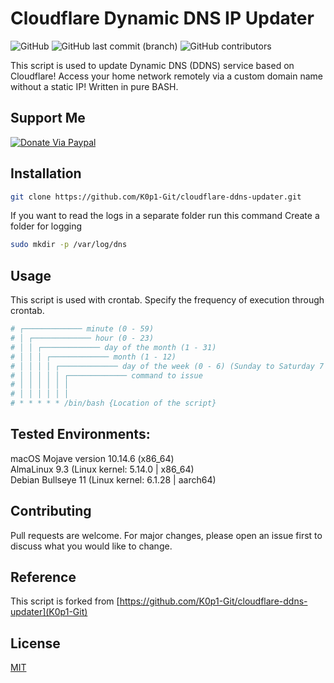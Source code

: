 # Cloudflare Dynamic DNS IP Updater

<img alt="GitHub" src="https://img.shields.io/github/license/oshalabi/cloudflare-ddns-updater?color=black"> <img alt="GitHub last commit (branch)" src="https://img.shields.io/github/last-commit/oshalabi/cloudflare-ddns-updater/main"> <img alt="GitHub contributors" src="https://img.shields.io/github/contributors/oshalabi/cloudflare-ddns-updater">

This script is used to update Dynamic DNS (DDNS) service based on Cloudflare! Access your home network remotely via a
custom domain name without a static IP! Written in pure BASH.

## Support Me

[![Donate Via Paypal](https://www.paypalobjects.com/en_US/i/btn/btn_donateCC_LG.gif)](https://www.paypal.me/OHalabi)

## Installation

```bash
git clone https://github.com/K0p1-Git/cloudflare-ddns-updater.git
```

If you want to read the logs in a separate folder run this command
Create a folder for logging

```bash
sudo mkdir -p /var/log/dns
```

## Usage

This script is used with crontab. Specify the frequency of execution through crontab.

```bash
# ┌───────────── minute (0 - 59)
# │ ┌───────────── hour (0 - 23)
# │ │ ┌───────────── day of the month (1 - 31)
# │ │ │ ┌───────────── month (1 - 12)
# │ │ │ │ ┌───────────── day of the week (0 - 6) (Sunday to Saturday 7 is also Sunday on some systems)
# │ │ │ │ │ ┌───────────── command to issue                               
# │ │ │ │ │ │
# │ │ │ │ │ │
# * * * * * /bin/bash {Location of the script}
```

## Tested Environments:

macOS Mojave version 10.14.6 (x86_64) <br />
AlmaLinux 9.3 (Linux kernel: 5.14.0 | x86_64) <br />
Debian Bullseye 11 (Linux kernel: 6.1.28 | aarch64) <br />

## Contributing

Pull requests are welcome. For major changes, please open an issue first to discuss what you would like to change.

## Reference

This script is forked from [https://github.com/K0p1-Git/cloudflare-ddns-updater](K0p1-Git)

## License

[MIT](https://github.com/oshalabi/cloudflare-ddns-updater/blob/main/LICENSE)
